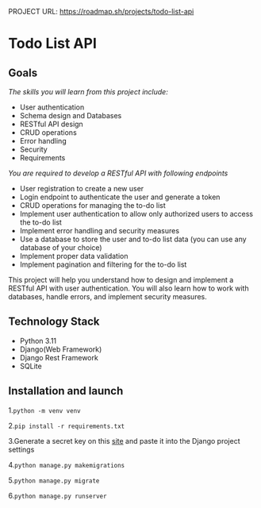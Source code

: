 PROJECT URL: https://roadmap.sh/projects/todo-list-api

# Todo List API

## Goals

_The skills you will learn from this project include:_

* User authentication
* Schema design and Databases
* RESTful API design
* CRUD operations
* Error handling
* Security
* Requirements

_You are required to develop a RESTful API with following endpoints_

* User registration to create a new user
* Login endpoint to authenticate the user and generate a token
* CRUD operations for managing the to-do list
* Implement user authentication to allow only authorized users to access the to-do list
* Implement error handling and security measures
* Use a database to store the user and to-do list data (you can use any database of your choice)
* Implement proper data validation
* Implement pagination and filtering for the to-do list

This project will help you understand how to design and implement a RESTful API with user authentication.
You will also learn how to work with databases, handle errors, and implement security measures.

## Technology Stack
* Python 3.11
* Django(Web Framework)
* Django Rest Framework
* SQLite

## Installation and launch

1.`python -m venv venv`

2.`pip install -r requirements.txt`

3.Generate a secret key on this [site](https://djecrety.ir) and paste it into the Django project settings

4.`python manage.py makemigrations`

5.`python manage.py migrate`

6.`python manage.py runserver`



